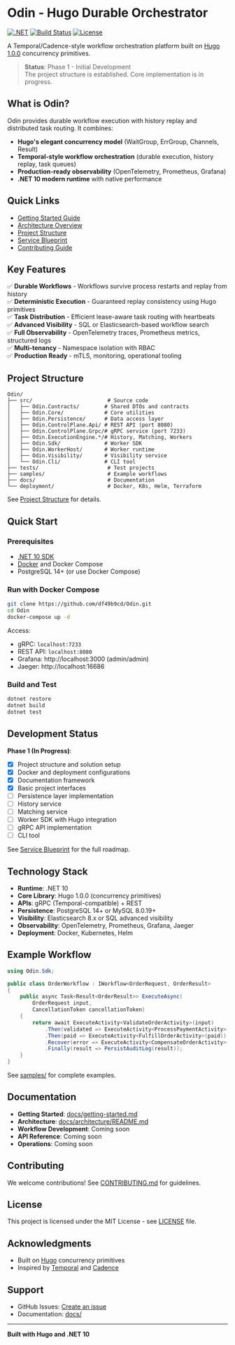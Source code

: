 # Odin - Hugo Durable Orchestrator

[![.NET](https://img.shields.io/badge/.NET-10.0-blue.svg)](https://dotnet.microsoft.com/)
[![Build Status](https://github.com/df49b9cd/Odin/workflows/CI/badge.svg)](https://github.com/df49b9cd/Odin/actions)
[![License](https://img.shields.io/badge/license-MIT-green.svg)](LICENSE)

A Temporal/Cadence-style workflow orchestration platform built on [Hugo 1.0.0](https://github.com/df49b9cd/Hugo) concurrency primitives.

> **Status**: Phase 1 - Initial Development  
> The project structure is established. Core implementation is in progress.

## What is Odin?

Odin provides durable workflow execution with history replay and distributed task routing. It combines:

- **Hugo's elegant concurrency model** (WaitGroup, ErrGroup, Channels, Result<T>)
- **Temporal-style workflow orchestration** (durable execution, history replay, task queues)
- **Production-ready observability** (OpenTelemetry, Prometheus, Grafana)
- **.NET 10 modern runtime** with native performance

## Quick Links

- [Getting Started Guide](docs/getting-started.md)
- [Architecture Overview](docs/architecture/README.md)
- [Project Structure](docs/PROJECT_STRUCTURE.md)
- [Service Blueprint](Service%20Blueprint.md)
- [Contributing Guide](CONTRIBUTING.md)

## Key Features

✅ **Durable Workflows** - Workflows survive process restarts and replay from history  
✅ **Deterministic Execution** - Guaranteed replay consistency using Hugo primitives  
✅ **Task Distribution** - Efficient lease-aware task routing with heartbeats  
✅ **Advanced Visibility** - SQL or Elasticsearch-based workflow search  
✅ **Full Observability** - OpenTelemetry traces, Prometheus metrics, structured logs  
✅ **Multi-tenancy** - Namespace isolation with RBAC  
✅ **Production Ready** - mTLS, monitoring, operational tooling

## Project Structure

```
Odin/
├── src/                        # Source code
│   ├── Odin.Contracts/        # Shared DTOs and contracts
│   ├── Odin.Core/             # Core utilities
│   ├── Odin.Persistence/      # Data access layer
│   ├── Odin.ControlPlane.Api/ # REST API (port 8080)
│   ├── Odin.ControlPlane.Grpc/# gRPC service (port 7233)
│   ├── Odin.ExecutionEngine.*/# History, Matching, Workers
│   ├── Odin.Sdk/              # Worker SDK
│   ├── Odin.WorkerHost/       # Worker runtime
│   ├── Odin.Visibility/       # Visibility service
│   └── Odin.Cli/              # CLI tool
├── tests/                      # Test projects
├── samples/                    # Example workflows
├── docs/                       # Documentation
└── deployment/                 # Docker, K8s, Helm, Terraform
```

See [Project Structure](docs/PROJECT_STRUCTURE.md) for details.

## Quick Start

### Prerequisites

- [.NET 10 SDK](https://dotnet.microsoft.com/download/dotnet/10.0)
- [Docker](https://www.docker.com/get-started) and Docker Compose
- PostgreSQL 14+ (or use Docker Compose)

### Run with Docker Compose

```bash
git clone https://github.com/df49b9cd/Odin.git
cd Odin
docker-compose up -d
```

Access:
- gRPC: `localhost:7233`
- REST API: `localhost:8080`
- Grafana: http://localhost:3000 (admin/admin)
- Jaeger: http://localhost:16686

### Build and Test

```bash
dotnet restore
dotnet build
dotnet test
```

## Development Status

**Phase 1 (In Progress)**:
- [x] Project structure and solution setup
- [x] Docker and deployment configurations
- [x] Documentation framework
- [x] Basic project interfaces
- [ ] Persistence layer implementation
- [ ] History service
- [ ] Matching service
- [ ] Worker SDK with Hugo integration
- [ ] gRPC API implementation
- [ ] CLI tool

See [Service Blueprint](Service%20Blueprint.md) for the full roadmap.

## Technology Stack

- **Runtime**: .NET 10
- **Core Library**: Hugo 1.0.0 (concurrency primitives)
- **APIs**: gRPC (Temporal-compatible) + REST
- **Persistence**: PostgreSQL 14+ or MySQL 8.0.19+
- **Visibility**: Elasticsearch 8.x or SQL advanced visibility
- **Observability**: OpenTelemetry, Prometheus, Grafana, Jaeger
- **Deployment**: Docker, Kubernetes, Helm

## Example Workflow

```csharp
using Odin.Sdk;

public class OrderWorkflow : IWorkflow<OrderRequest, OrderResult>
{
    public async Task<Result<OrderResult>> ExecuteAsync(
        OrderRequest input,
        CancellationToken cancellationToken)
    {
        return await ExecuteActivity<ValidateOrderActivity>(input)
            .Then(validated => ExecuteActivity<ProcessPaymentActivity>(validated))
            .Then(paid => ExecuteActivity<FulfillOrderActivity>(paid))
            .Recover(error => ExecuteActivity<CompensateOrderActivity>(error))
            .Finally(result => PersistAuditLog(result));
    }
}
```

See [samples/](samples/) for complete examples.

## Documentation

- **Getting Started**: [docs/getting-started.md](docs/getting-started.md)
- **Architecture**: [docs/architecture/README.md](docs/architecture/README.md)
- **Workflow Development**: Coming soon
- **API Reference**: Coming soon
- **Operations**: Coming soon

## Contributing

We welcome contributions! See [CONTRIBUTING.md](CONTRIBUTING.md) for guidelines.

## License

This project is licensed under the MIT License - see [LICENSE](LICENSE) file.

## Acknowledgments

- Built on [Hugo](https://github.com/df49b9cd/Hugo) concurrency primitives
- Inspired by [Temporal](https://temporal.io/) and [Cadence](https://cadenceworkflow.io/)

## Support

- GitHub Issues: [Create an issue](https://github.com/df49b9cd/Odin/issues)
- Documentation: [docs/](docs/)

---

**Built with Hugo and .NET 10**
